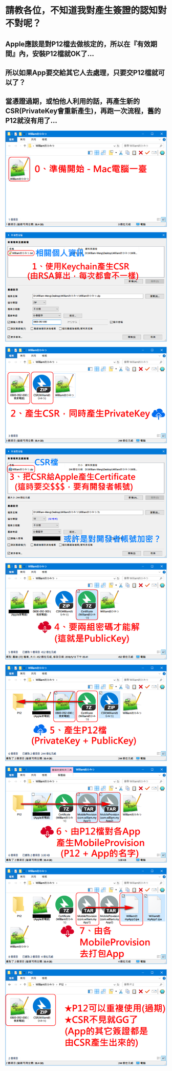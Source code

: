 # 請教各位，不知道我對產生簽證的認知對不對呢？
## Apple應該是對P12檔去做核定的，所以在『有效期間』內，安裝P12檔就OK了…
## 所以如果App要交給其它人去處理，只要交P12檔就可以了？
## 當憑證過期，或怕他人利用的話，再產生新的CSR(PrivateKey會重新產生)，再跑一次流程，舊的P12就沒有用了…

![](./images/1.png)

![](./images/2.png)

![](./images/3.png)

![](./images/4.png)

![](./images/5.png)

![](./images/6.png)

![](./images/7.png)

![](./images/8.png)

![](./images/9.png)